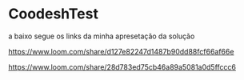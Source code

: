 # CoodeshTest

a baixo segue os links da minha apresetação da solução

https://www.loom.com/share/d127e82247d1487b90dd88fcf66af66e

https://www.loom.com/share/28d783ed75cb46a89a5081a0d5ffccc6
